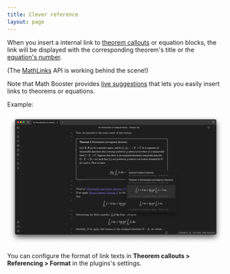 ```yaml
---
title: Clever reference
layout: page
---
```


When you insert a internal link to [theorem callouts](math-callouts) or equation blocks, 
the link will be displayed with the corresponding theorem's title or the [equation's number](equation-number).

(The [MathLinks](https://github.com/zhaoshenzhai/obsidian-mathlinks) API is working behind the scene!)

Note that Math Booster provides [live suggestions](suggest) that lets you easily insert links to theorems or equations.

Example:

![Clevered example](fig/screenshot.png)

You can configure the format of link texts in **Theorem callouts > Referencing > Format** in the plugins's settings.
